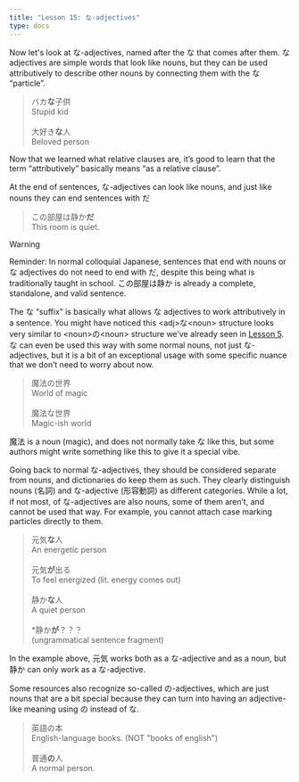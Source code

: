 ```yaml
---
title: "Lesson 15: な-adjectives"
type: docs
---
```



Now let's look at な-adjectives, named after the な that comes after them. な adjectives are simple words that look like nouns, but they can be used attributively to describe other nouns by connecting them with the な “particle”. 

> バカ<b>な</b>子供  <br>
> Stupid kid  <br>
>  <br>
> 大好き<b>な</b>人  <br>
> Beloved person


Now that we learned what relative clauses are, it’s good to learn that the term “attributively” basically means “as a relative clause”.

At the end of sentences, な-adjectives can look like nouns, and just like nouns they can end sentences with だ

> この部屋は静か<b>だ</b>  <br>
> This room is quiet.


> [!WARNING]
> Reminder: In normal colloquial Japanese, sentences that end with nouns or な adjectives do not need to end with だ, despite this being what is traditionally taught in school. この部屋は静か is already a complete, standalone, and valid sentence.


The な “suffix” is basically what allows な adjectives to work attributively in a sentence. You might have noticed this \<adj\>な\<noun\> structure looks very similar to \<noun\>の\<noun\> structure we’ve already seen in [Lesson 5](./Lesson5.md). な can even be used this way with some normal nouns, not just な-adjectives, but it is a bit of an exceptional usage with some specific nuance that we don’t need to worry about now. 

> 魔法の世界  <br>
> World of magic  <br>
>  <br>
> 魔法な世界  <br>
> Magic-ish world


魔法 is a noun (magic), and does not normally take な like this, but some authors might write something like this to give it a special vibe.

Going back to normal な-adjectives, they should be considered separate from nouns, and dictionaries do keep them as such. They clearly distinguish nouns (名詞) and な-adjective (形容動詞) as different categories. While a lot, if not most, of な-adjectives are also nouns, some of them aren’t, and cannot be used that way. For example, you cannot attach case marking particles directly to them.

> 元気<b>な</b>人  <br>
> An energetic person  <br>
>  <br>
> 元気<b>が</b>出る  <br>
> To feel energized (lit. energy comes out)  <br>
>  <br>
> 静か<b>な</b>人  <br>
> A quiet person  <br>
>  <br>
> *静か<b>が</b>？？？  <br>
> (ungrammatical sentence fragment)


In the example above, 元気 works both as a な-adjective and as a noun, but 静か can only work as a な-adjective. 

Some resources also recognize so-called の-adjectives, which are just nouns that are a bit special because they can turn into having an adjective-like meaning using の instead of な. 

> 英語の本  <br>
> English-language books. (NOT "books of english")  <br>
>  <br>
> 普通<b>の</b>人  <br>
> A normal person.

